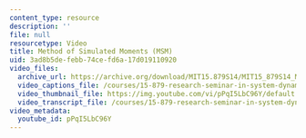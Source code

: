 ```yaml
---
content_type: resource
description: ''
file: null
resourcetype: Video
title: Method of Simulated Moments (MSM)
uid: 3ad8b5de-febb-74ce-fd6a-17d019110920
video_files:
  archive_url: https://archive.org/download/MIT15.879S14/MIT15_879S14_Method_of_Simulated_Moments_300k.mp4
  video_captions_file: /courses/15-879-research-seminar-in-system-dynamics-spring-2014/4eaf5e30f3ee5d649b3ca14b86eb6e7f_pPqI5LbC96Y.vtt
  video_thumbnail_file: https://img.youtube.com/vi/pPqI5LbC96Y/default.jpg
  video_transcript_file: /courses/15-879-research-seminar-in-system-dynamics-spring-2014/3866ab4738e1aedc63138dbc95bccef7_pPqI5LbC96Y.pdf
video_metadata:
  youtube_id: pPqI5LbC96Y
---
```

